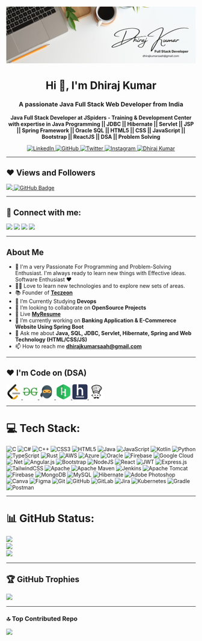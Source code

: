 <p align="left"> 
<img src="Banner.jpg" height="" width="">
</p>
<h1 align="center">Hi 👋, I'm Dhiraj Kumar</h1>
<h3 align="center">A passionate Java Full Stack Web Developer from India</h3>
<p align="center"><b>Java Full Stack Developer at JSpiders - Training & Development Center with expertise in Java Programming || JDBC || Hibernate || Servlet || JSP || Spring Framework || Oracle SQL || HTML5 || CSS || JavaScript || Bootstrap || ReactJS || DSA || Problem Solving</b></p>
<!-- <img align="right" alt="Coding" width="400" src="https://cdn.dribbble.com/users/1162077/screenshots/3848914/programmer.gif"> -->

<p align="center">  
    <!-- <a href="https://www.youtube.com/@CodingWithDhiraj" target="_blank"> 
  <img src="https://img.shields.io/badge/YouTube-FF0000?style=for-the-badge&logo=youtube&logoColor=white" alt="YouTube" />
 </a> -->
 <a href="https://www.linkedin.com/in/dhirajkumar02/" target="_blank">
  <img src="https://img.shields.io/badge/LinkedIn-0077B5?style=for-the-badge&logo=linkedin&logoColor=white" alt="LinkedIn"/>
 </a>
 <a href="https://github.com/Dhirajkumar02" target="_blank">
  <img src="https://img.shields.io/badge/GitHub-181717?style=for-the-badge&logo=github&logoColor=white" alt="GitHub" />
 </a>
 <a href="https://x.com/Dhiraj_kumar_02" target="_blank">
  <img src="https://img.shields.io/badge/Twitter-1DA1F2?style=for-the-badge&logo=twitter&logoColor=white" alt="Twitter" />
 </a>
 <a href="https://www.instagram.com/er.dhirajkumargupta/" target="_blank">
  <img src="https://img.shields.io/badge/Instagram-fe4164?style=for-the-badge&logo=instagram&logoColor=white" alt="Instagram" />
<!--  </a> 
    <a href="" target="blank">
  <img src="https://img.shields.io/badge/Topmate-009933?style=for-the-badge&logo=appveyor&logoColor=white" alt="Topmate" />
 </a> -->
   <a href="mailto:dhirajkumarsaah@gmail.com" target="_blank">
  <img src="https://img.shields.io/badge/Email-D14836?style=for-the-badge&logo=gmail&logoColor=white" alt="Dhiraj Kumar" />
 </a> 
</p>

---

## ❤ Views and Followers
<a href="https://github.com/Meghna-DAS/github-profile-views-counter">
    <img src="https://komarev.com/ghpvc/?username=Dhirajkumar02">
</a>
<a href="https://github.com/Dhirajkumar02?tab=followers"><img src="https://img.shields.io/github/followers/Dhirajkumar02?label=Followers&style=social" alt="GitHub Badge"></a>

---
## 📧 Connect with me:
<p align="left">
<a href = "https://www.linkedin.com/in/dhirajkumar02/" target="_main"><img src="https://img.icons8.com/fluent/48/000000/linkedin.png"/></a>
<a href = "https://x.com/Dhiraj_kumar_02"><img src="https://img.icons8.com/fluent/48/000000/twitter.png"/></a>
<a href = "https://www.instagram.com/er.dhirajkumargupta/"><img src="https://img.icons8.com/fluent/48/000000/instagram-new.png"/></a>
<a href = "https://www.youtube.com/channel/UCH1PbAwlN7ygNlUEEGVZ-3w"><img src="https://img.icons8.com/color/48/000000/youtube-play.png"/></a>
</p>

---
## About Me

<!-- <a><img align="right" src="https://assets.leetcode.com/static_assets/marketing/2024.gif" width="330" height="330" /></a> -->
- 🥋 I'm a very Passionate For Programming and Problem-Solving Enthusiast. I'm always ready to learn new things with Effective ideas. Software Enthusiast ❤️
- 👨‍💻 Love to learn new technologies and to explore new sets of areas.
- 📚 Founder of <b>[**Teczeon**](https://www.linkedin.com/in/dhirajkumar02/)</b> 
- 📘 I’m Currently Studying **Devops**
  <!-- - 📘 I’m Currently learning **𝐌𝐄𝐑𝐍 𝐒𝐭𝐚𝐜𝐤 𝐃𝐞𝐯𝐞𝐥𝐨𝐩𝐞𝐦𝐞𝐧𝐭** -->
- 👯 I’m looking to collaborate on **OpenSource Projects**
- 📔 Live [**MyResume**](https://dhirajkumar02.github.io/My-Portfolio/)
- 🔭 I’m currently working on **Banking Application & E-Commerece Website Using Spring Boot**
  <!-- - 🌱 I’m currently learning **Spring Boot and React** -->
- 💬 Ask me about **Java, SQL, JDBC, Servlet, Hibernate, Spring and Web Technology (HTML/CSS/JS)**
- 📫 How to reach me **dhirajkumarsaah@gmail.com**

---

## ❤️ I'm Code on (DSA)

<p align="left"> 
  <a href="https://leetcode.com/u/dhirajkumar02/" target="_blank">
    <img src="lc.png" alt="LeetCode" height="40px" width="40px">
  </a>
  <a href="https://www.geeksforgeeks.org/user/dhirajkumar02" target="_blank">
    <img src="gfg.png" alt="GeeksforGeeks" height="40px" width="40px">
  </a>
  <a href="https://www.naukri.com/code360/profile/Dhirajkumar_33" target="_blank">
    <img src="cn.png" alt="Coding Ninjas" height="40px" width="40px">
  </a>
  <a href="https://www.hackerrank.com/profile/dhirajkumar62413" target="_blank">
    <img src="hr.png" alt="HackerRank" height="40px" width="40px">
  </a>
  <a href="https://www.hackerearth.com/@dhirajkumar62413/" target="_blank">
    <img src="he.png" alt="HackerEarth" height="40px" width="40px">
  </a>
  <a href="https://www.codechef.com/users/dhirajkumar02" target="_blank">
    <img src="cc.png" alt="CodeChef" height="40px" width="40px">
  </a>
  <!-- Uncomment these when you add the links -->
  <!-- <img src="ib.png" height="40px" width="40px"> -->
  <!-- <img src="cf.png" height="40px" width="40px"> -->
  <!-- <img src="wk.png" height="40px" width="40px"> -->
</p>


---

# 💻 Tech Stack:
![C](https://img.shields.io/badge/c-%2300599C.svg?style=for-the-badge&logo=c&logoColor=white) ![C#](https://img.shields.io/badge/c%23-%23239120.svg?style=for-the-badge&logo=csharp&logoColor=white) ![C++](https://img.shields.io/badge/c++-%2300599C.svg?style=for-the-badge&logo=c%2B%2B&logoColor=white) ![CSS3](https://img.shields.io/badge/css3-%231572B6.svg?style=for-the-badge&logo=css3&logoColor=white) ![HTML5](https://img.shields.io/badge/html5-%23E34F26.svg?style=for-the-badge&logo=html5&logoColor=white) ![Java](https://img.shields.io/badge/java-%23ED8B00.svg?style=for-the-badge&logo=openjdk&logoColor=white) ![JavaScript](https://img.shields.io/badge/javascript-%23323330.svg?style=for-the-badge&logo=javascript&logoColor=%23F7DF1E) ![Kotlin](https://img.shields.io/badge/kotlin-%237F52FF.svg?style=for-the-badge&logo=kotlin&logoColor=white) ![Python](https://img.shields.io/badge/python-3670A0?style=for-the-badge&logo=python&logoColor=ffdd54) ![TypeScript](https://img.shields.io/badge/typescript-%23007ACC.svg?style=for-the-badge&logo=typescript&logoColor=white) ![Rust](https://img.shields.io/badge/rust-%23000000.svg?style=for-the-badge&logo=rust&logoColor=white) ![AWS](https://img.shields.io/badge/AWS-%23FF9900.svg?style=for-the-badge&logo=amazon-aws&logoColor=white) ![Azure](https://img.shields.io/badge/azure-%230072C6.svg?style=for-the-badge&logo=microsoftazure&logoColor=white) ![Oracle](https://img.shields.io/badge/Oracle-F80000?style=for-the-badge&logo=oracle&logoColor=white) ![Firebase](https://img.shields.io/badge/firebase-%23039BE5.svg?style=for-the-badge&logo=firebase) ![Google Cloud](https://img.shields.io/badge/GoogleCloud-%234285F4.svg?style=for-the-badge&logo=google-cloud&logoColor=white) ![.Net](https://img.shields.io/badge/.NET-5C2D91?style=for-the-badge&logo=.net&logoColor=white) ![Angular.js](https://img.shields.io/badge/angular.js-%23E23237.svg?style=for-the-badge&logo=angularjs&logoColor=white) ![Bootstrap](https://img.shields.io/badge/bootstrap-%238511FA.svg?style=for-the-badge&logo=bootstrap&logoColor=white) ![NodeJS](https://img.shields.io/badge/node.js-6DA55F?style=for-the-badge&logo=node.js&logoColor=white) ![React](https://img.shields.io/badge/react-%2320232a.svg?style=for-the-badge&logo=react&logoColor=%2361DAFB) ![JWT](https://img.shields.io/badge/JWT-black?style=for-the-badge&logo=JSON%20web%20tokens) ![Express.js](https://img.shields.io/badge/express.js-%23404d59.svg?style=for-the-badge&logo=express&logoColor=%2361DAFB) ![TailwindCSS](https://img.shields.io/badge/tailwindcss-%2338B2AC.svg?style=for-the-badge&logo=tailwind-css&logoColor=white) ![Apache](https://img.shields.io/badge/apache-%23D42029.svg?style=for-the-badge&logo=apache&logoColor=white) ![Apache Maven](https://img.shields.io/badge/Apache%20Maven-C71A36?style=for-the-badge&logo=Apache%20Maven&logoColor=white) ![Jenkins](https://img.shields.io/badge/jenkins-%232C5263.svg?style=for-the-badge&logo=jenkins&logoColor=white) ![Apache Tomcat](https://img.shields.io/badge/apache%20tomcat-%23F8DC75.svg?style=for-the-badge&logo=apache-tomcat&logoColor=black) ![Firebase](https://img.shields.io/badge/firebase-a08021?style=for-the-badge&logo=firebase&logoColor=ffcd34) ![MongoDB](https://img.shields.io/badge/MongoDB-%234ea94b.svg?style=for-the-badge&logo=mongodb&logoColor=white) ![MySQL](https://img.shields.io/badge/mysql-4479A1.svg?style=for-the-badge&logo=mysql&logoColor=white) ![Hibernate](https://img.shields.io/badge/Hibernate-59666C?style=for-the-badge&logo=Hibernate&logoColor=white) ![Adobe Photoshop](https://img.shields.io/badge/adobe%20photoshop-%2331A8FF.svg?style=for-the-badge&logo=adobe%20photoshop&logoColor=white) ![Canva](https://img.shields.io/badge/Canva-%2300C4CC.svg?style=for-the-badge&logo=Canva&logoColor=white) ![Figma](https://img.shields.io/badge/figma-%23F24E1E.svg?style=for-the-badge&logo=figma&logoColor=white) ![Git](https://img.shields.io/badge/git-%23F05033.svg?style=for-the-badge&logo=git&logoColor=white) ![GitHub](https://img.shields.io/badge/github-%23121011.svg?style=for-the-badge&logo=github&logoColor=white) ![GitLab](https://img.shields.io/badge/gitlab-%23181717.svg?style=for-the-badge&logo=gitlab&logoColor=white) ![Jira](https://img.shields.io/badge/jira-%230A0FFF.svg?style=for-the-badge&logo=jira&logoColor=white) ![Kubernetes](https://img.shields.io/badge/kubernetes-%23326ce5.svg?style=for-the-badge&logo=kubernetes&logoColor=white) ![Gradle](https://img.shields.io/badge/Gradle-02303A.svg?style=for-the-badge&logo=Gradle&logoColor=white) ![Postman](https://img.shields.io/badge/Postman-FF6C37?style=for-the-badge&logo=postman&logoColor=white)

---

# 📊 GitHub Status:
![](https://github-readme-stats.vercel.app/api?username=Dhirajkumar02&theme=dark&hide_border=false&include_all_commits=false&count_private=false)<br/>
![](https://nirzak-streak-stats.vercel.app/?user=Dhirajkumar02&theme=dark&hide_border=false)<br/>
![](https://github-readme-stats.vercel.app/api/top-langs/?username=Dhirajkumar02&theme=dark&hide_border=false&include_all_commits=false&count_private=false&layout=compact)

---

## 🏆 GitHub Trophies
![](https://github-profile-trophy.vercel.app/?username=Dhirajkumar02&theme=radical&no-frame=false&no-bg=true&margin-w=4)

---

### 🔝 Top Contributed Repo
![](https://github-contributor-stats.vercel.app/api?username=Dhirajkumar02&limit=5&theme=dark&combine_all_yearly_contributions=true)




